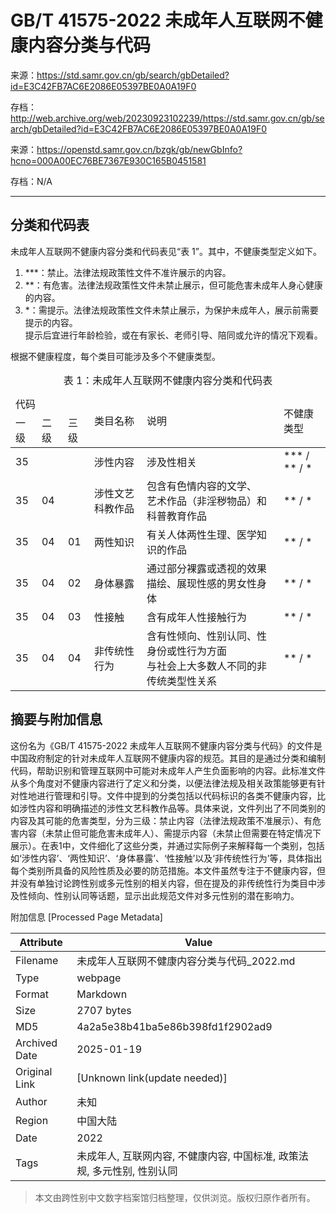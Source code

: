 # GB/T 41575-2022 未成年人互联网不健康内容分类与代码

来源：<https://std.samr.gov.cn/gb/search/gbDetailed?id=E3C42FB7AC6E2086E05397BE0A0A19F0>

存档：<http://web.archive.org/web/20230923102239/https://std.samr.gov.cn/gb/search/gbDetailed?id=E3C42FB7AC6E2086E05397BE0A0A19F0>

来源：<https://openstd.samr.gov.cn/bzgk/gb/newGbInfo?hcno=000A00EC76BE7367E930C165B0451581>

存档：N/A

---

## 分类和代码表

未成年人互联网不健康内容分类和代码表见“表 1”。其中，不健康类型定义如下。

1. \*\*\*：禁止。法律法规政策性文件不准许展示的内容。
1. \*\*：有危害。法律法规政策性文件未禁止展示，但可能危害未成年人身心健康的内容。
1. \*：需提示。法律法规政策性文件未禁止展示，为保护未成年人，展示前需要提示的内容。\
   提示后宜进行年龄检验，或在有家长、老师引导、陪同或允许的情况下观看。

根据不健康程度，每个类目可能涉及多个不健康类型。

<!-- markdownlint-disable -->

<table>
  <caption>表 1：未成年人互联网不健康内容分类和代码表</caption>
  <thead>
    <tr>
      <td colspan="3">代码</td>
      <td rowspan="2">类目名称</td>
      <td rowspan="2">说明</td>
      <td rowspan="2">不健康类型</td>
    </tr>
    <tr>
      <td>一级</td>
      <td>二级</td>
      <td>三级</td>
    </tr>
  </thead>
  <tbody>
    <tr>
      <td>35</td>
      <td></td>
      <td></td>
      <td>涉性内容</td>
      <td>涉及性相关</td>
      <td>*** / ** / *</td>
    </tr>
    <tr>
      <td>35</td>
      <td>04</td>
      <td></td>
      <td>涉性文艺科教作品</td>
      <td>包含有色情内容的文学、<br>艺术作品（非淫秽物品）和科普教育作品</td>
      <td>** / *</td>
    </tr>
    <tr>
      <td>35</td>
      <td>04</td>
      <td>01</td>
      <td>两性知识</td>
      <td>有关人体两性生理、医学知识的作品</td>
      <td>** / *</td>
    </tr>
    <tr>
      <td>35</td>
      <td>04</td>
      <td>02</td>
      <td>身体暴露</td>
      <td>通过部分裸露或透视的效果描绘、展现性感的男女性身体</td>
      <td>** / *</td>
    </tr>
    <tr>
      <td>35</td>
      <td>04</td>
      <td>03</td>
      <td>性接触</td>
      <td>含有成年人性接触行为</td>
      <td>** / *</td>
    </tr>
    <tr>
      <td>35</td>
      <td>04</td>
      <td>04</td>
      <td>非传统性行为</td>
      <td>含有性倾向、性别认同、性身份或性行为方面<br>与社会上大多数人不同的非传统类型性关系</td>
      <td>** / *</td>
    </tr>
  </tbody>
</table>


## 摘要与附加信息

<!-- tcd_abstract -->
这份名为《GB/T 41575-2022 未成年人互联网不健康内容分类与代码》的文件是中国政府制定的针对未成年人互联网不健康内容的规范。其目的是通过分类和编制代码，帮助识别和管理互联网中可能对未成年人产生负面影响的内容。此标准文件从多个角度对不健康内容进行了定义和分类，以便法律法规及相关政策能够更有针对性地进行管理和引导。文件中提到的分类包括以代码标识的各类不健康内容，比如涉性内容和明确描述的涉性文艺科教作品等。具体来说，文件列出了不同类别的内容及其可能的危害类型，分为三级：禁止内容（法律法规政策不准展示）、有危害内容（未禁止但可能危害未成年人）、需提示内容（未禁止但需要在特定情况下展示）。在表1中，文件细化了这些分类，并通过实际例子来解释每一个类别，包括如‘涉性内容’、‘两性知识’、‘身体暴露’、‘性接触’以及‘非传统性行为’等，具体指出每个类别所具备的风险性质及必要的防范措施。本文件虽然专注于不健康内容，但并没有单独讨论跨性别或多元性别的相关内容，但在提及的非传统性行为类目中涉及性倾向、性别认同等话题，显示出此规范文件对多元性别的潜在影响力。
<!-- tcd_abstract_end -->

附加信息 [Processed Page Metadata]

| Attribute       | Value                                  |
|-----------------|----------------------------------------|
| Filename        | 未成年人互联网不健康内容分类与代码_2022.md                             |
| Type            | webpage                                 |
| Format          | Markdown                               |
| Size            | 2707 bytes                           |
| MD5             | 4a2a5e38b41ba5e86b398fd1f2902ad9                                  |
| Archived Date   | 2025-01-19                             |
| Original Link   | [Unknown link(update needed)]                         |
| Author          | 未知                              |
| Region          | 中国大陆                              |
| Date            | 2022                                 |
| Tags            | 未成年人, 互联网内容, 不健康内容, 中国标准, 政策法规, 多元性别, 性别认同                                 |
>
> 本文由跨性别中文数字档案馆归档整理，仅供浏览。版权归原作者所有。
>